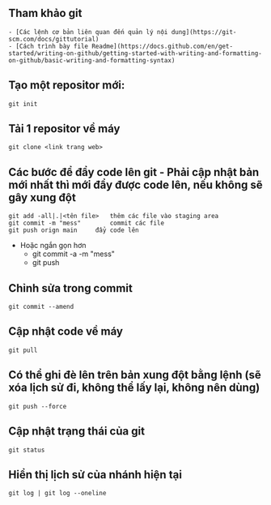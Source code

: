 ## Tham khảo git
	- [Các lệnh cơ bản liên quan đến quản lý nội dung](https://git-scm.com/docs/gittutorial) 
	- [Cách trình bày file Readme](https://docs.github.com/en/get-started/writing-on-github/getting-started-with-writing-and-formatting-on-github/basic-writing-and-formatting-syntax)
## Tạo một repositor mới:
	git init
## Tải 1 repositor về máy
	git clone <link trang web>
## Các bước để đẩy code lên git - Phải cập nhật bản mới nhất thì mới đẩy được code lên, nếu không sẽ gây xung đột
	git add -all|.|<tên file>	thêm các file vào staging area
	git commit -m "mess" 		commit các file
	git push orign main		đẩy code lên
- Hoặc ngắn gọn hơn
	- git commit -a -m "mess"
	- git push
## Chỉnh sửa trong commit
	git commit --amend
## Cập nhật code về máy 
	git pull
## Có thể ghi đè lên trên bản xung đột bằng lệnh (sẽ xóa lịch sử đi, không thể lấy lại, không nên dùng)
	git push --force
## Cập nhật trạng thái của git
	git status
## Hiển thị lịch sử của nhánh hiện tại
	git log | git log --oneline
